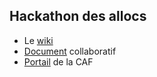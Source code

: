 ## Hackathon des allocs

- Le [wiki](https://wiki-agd.data.gouv.fr/index.php/L%27Hackathon_des_allocs)
- [Document](https://bimestriel.framapad.org/p/Hackathon_Allocs) collaboratif
- [Portail](http://data.caf.fr/site/) de la CAF